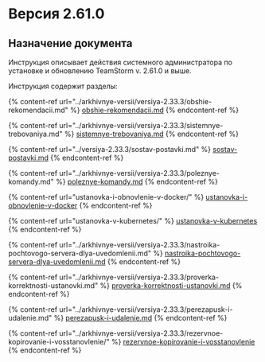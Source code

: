 # Версия 2.61.0

## Назначение документа

Инструкция описывает действия системного администратора по установке и обновлению TeamStorm v. 2.61.0 и выше.

Инструкция содержит разделы:

{% content-ref url="../arkhivnye-versii/versiya-2.33.3/obshie-rekomendacii.md" %}
[obshie-rekomendacii.md](../arkhivnye-versii/versiya-2.33.3/obshie-rekomendacii.md)
{% endcontent-ref %}

{% content-ref url="../arkhivnye-versii/versiya-2.33.3/sistemnye-trebovaniya.md" %}
[sistemnye-trebovaniya.md](../arkhivnye-versii/versiya-2.33.3/sistemnye-trebovaniya.md)
{% endcontent-ref %}

{% content-ref url="../versiya-2.33.3/sostav-postavki.md" %}
[sostav-postavki.md](../versiya-2.33.3/sostav-postavki.md)
{% endcontent-ref %}

{% content-ref url="../arkhivnye-versii/versiya-2.33.3/poleznye-komandy.md" %}
[poleznye-komandy.md](../arkhivnye-versii/versiya-2.33.3/poleznye-komandy.md)
{% endcontent-ref %}

{% content-ref url="ustanovka-i-obnovlenie-v-docker/" %}
[ustanovka-i-obnovlenie-v-docker](ustanovka-i-obnovlenie-v-docker/)
{% endcontent-ref %}

{% content-ref url="ustanovka-v-kubernetes/" %}
[ustanovka-v-kubernetes](ustanovka-v-kubernetes/)
{% endcontent-ref %}

{% content-ref url="../arkhivnye-versii/versiya-2.33.3/nastroika-pochtovogo-servera-dlya-uvedomlenii.md" %}
[nastroika-pochtovogo-servera-dlya-uvedomlenii.md](../arkhivnye-versii/versiya-2.33.3/nastroika-pochtovogo-servera-dlya-uvedomlenii.md)
{% endcontent-ref %}

{% content-ref url="../arkhivnye-versii/versiya-2.33.3/proverka-korrektnosti-ustanovki.md" %}
[proverka-korrektnosti-ustanovki.md](../arkhivnye-versii/versiya-2.33.3/proverka-korrektnosti-ustanovki.md)
{% endcontent-ref %}

{% content-ref url="../arkhivnye-versii/versiya-2.33.3/perezapusk-i-udalenie.md" %}
[perezapusk-i-udalenie.md](../arkhivnye-versii/versiya-2.33.3/perezapusk-i-udalenie.md)
{% endcontent-ref %}

{% content-ref url="../arkhivnye-versii/versiya-2.33.3/rezervnoe-kopirovanie-i-vosstanovlenie/" %}
[rezervnoe-kopirovanie-i-vosstanovlenie](../arkhivnye-versii/versiya-2.33.3/rezervnoe-kopirovanie-i-vosstanovlenie/)
{% endcontent-ref %}
